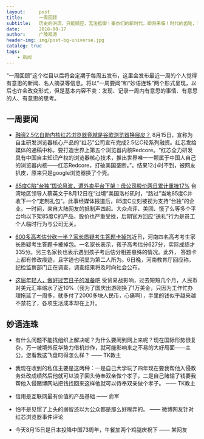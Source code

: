 ```yaml
---
layout:     post
title:      一周回顾
subtitle:   历史的洪流，只能顺应，无法抵御！豪杰们的新时代，即将来临！时代的齿轮，已经被我破坏！自此之后无人再有退路可走！
date:       2018-08-17
author:     广陵观涛
header-img: img/post-bg-universe.jpg
catalog: true
tags:
    - 新闻
---
```



“一周回顾”这个栏目以后将会定期于每周五发布，这里会发布最近一周的个人觉得有意思的新闻、名人摘录等信息。将以“一周要闻”和“妙语连珠”两个形式呈现，以后也许会改变形式，但是基本内容不变：发现、记录一周内有意思的事情、有意思的人、有意思的思考。


## 一周要闻

- [融资2.5亿自助内核红芯浏览器竟就是谷歌浏览器换层皮？](http://finance.ifeng.com/a/20180816/16453867_0.shtml) 8月15日，宣称为自主研发浏览器核心产品的“红芯”公司宣布完成2.5亿C轮系列融资。红芯发给媒体的通稿中称，要打造世界上第五个浏览器内核Redcore。“红芯全力研发具有中国自主知识产权的浏览器核心技术，推出世界唯一一颗属于中国人自己的浏览器内核——红芯Redcore，打破美国垄断。”。结果12小时不到，被网友扒皮，原来只是google浏览器换了个壳。

- [85度C陷“台独”舆论风波，遭外卖平台下架！母公司股价两日累计重挫17%](https://wallstreetcn.com/articles/3389669) 台湾地区领导人蔡英文于8月12日在“过境”美国洛杉矶时，“路过”当地85度C并收下一个“定制礼包”。此事经媒体报道后，85度C立刻被视为支持“台独”的企业。一时间，来自大陆网友的抵制声四起。大众点评、美团、饿了么等多个平台均以下架85度C的产品，股价也严重受挫，后期官方回应“送礼”行为是员工个人临时行为与公司无关。

- [600多高考估分砍一半？家长质疑考生答题卡掉包](http://www.sohu.com/a/245699407_665455)近日，河南四名高考考生家长质疑考生答题卡被掉包。一名家长表示，孩子高考估分627分，实际成绩才335分。另三名家长也表示遇到孩子考后估分相差悬殊的情况。此外， 答题卡上都有修改痕迹，且字迹也明显为第二人所为。6日晚，河南教育厅回应称，纪检监察部门正在调查，调查结果将及时向社会公布。

- [这届年轻人，做好过苦日子的准备吧](https://36kr.com/p/5148710.html) 受贸易战影响，过去短短几个月，人民币对美元汇率缩水了近10%（我为了国庆出游刚换了1万美金，只因为工作忙办理拖延了一周多，就多付了2000多块人民币，心痛啊），手里的钱似乎越来越不禁花了，各项生活成本却在上升。







## 妙语连珠

- 有什么问题不能找组织上解决呢？为什么要闹到网上来呢？现在国际形势很复杂，万一被境外反华势力借机炒作，就可能影响来之不易的大好局面——主公，您看我这飞盘叼得怎么样？ —— TK教主

- 我现在收到的私信主要是这两种：一是自己大学玩了四年现在要我帮他入侵教务处改成绩然后他就可以浪子回头侍奉双亲做个孝子，二是自己赌输了钱要我帮他入侵赌博网站把钱找回来这样他就可以侍奉双亲做个孝子。 —— TK教主

- 信用是互联网最有价值的产品基础  —— 俞军

- 怕不是见惯了上头的弱智还以为公众都是那么好糊弄的。 —— 微博网友针对红芯浏览器事件评论

- 今天8月15日是日本投降中国73周年，午餐加两个鸡腿庆祝下 —— 某网友

